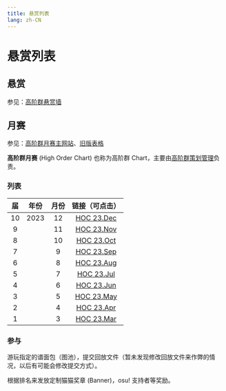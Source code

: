 ```yaml
---
title: 悬赏列表
lang: zh-CN
---
```


# 悬赏列表

## 悬赏

参见：[高阶群悬赏墙](https://docs.qq.com/sheet/DSUJvU1FYalNEQm1Z?tab=wmga4h)

## 月赛

参见：[高阶群月赛主网站](https://mcnc.crzteam.cn/sheet?src=https://mcnc.crzteam.cn/static/hoc-mappools.html)、[旧版表格](https://docs.qq.com/sheet/DZVVPb29OZFpNbFRx?tab=b14i1q)

**高阶群月赛** (High Order Chart) 也称为高阶群 Chart，主要由[高阶群策划管理](../../people/administrators.md)负责。

### 列表

| 届 | 年份 | 月份 | 链接（可点击） |
| :-: | :-: | :-: | :-: |
| 10 | 2023 | 12 | [HOC 23.Dec](h2312.md) |
| 9 |  | 11 | [HOC 23.Nov](h2311.md) |
| 8 |  | 10 | [HOC 23.Oct](h2310.md) |
| 7 |  | 9 | [HOC 23.Sep](h2309.md) |
| 6 |  | 8 | [HOC 23.Aug](h2308.md) |
| 5 |  | 7 | [HOC 23.Jul](h2307.md) |
| 4 |  | 6 | [HOC 23.Jun](h2306.md) |
| 3 |  | 5 | [HOC 23.May](h2305.md) |
| 2 |  | 4 | [HOC 23.Apr](h2304.md) |
| 1 |  | 3 | [HOC 23.Mar](h2303.md) |

### 参与

游玩指定的谱面包（图池），提交回放文件（暂未发现修改回放文件来作弊的情况，以后有可能会修改提交方式）。

根据排名来发放定制猫猫奖章 (Banner)，osu! 支持者等奖励。
